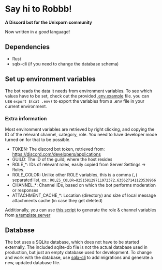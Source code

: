 # Say hi to Robbb!

**A Discord bot for the Unixporn community**

Now written in a _good_ language!


## Dependencies

- Rust
- sqlx-cli (if you need to change the database schema)

## Set up environment variables

The bot reads the data it needs from environment variables.
To see which values have to be set, check out the provided [.env.example](./.env.example) file.
you can use `export $(cat .env)` to export the variables from a .env file in your current environment.

### Extra information

Most environment variables are retrieved by right clicking, and copying the ID of the relevant channel, category, role.
You need to have developer mode turned on for that to be possible.

- TOKEN: The discord bot token, retrieved from: https://discord.com/developers/applications
- GUILD: The ID of the guild, where the host resides
- ROLE\_\*: IDs of relevant roles, easily copied from Server Settings -> Roles.
- ROLE\_COLOR: Unlike other ROLE variables, this is a comma (`,`) separated list, ex.: `ROLES_COLOR=825158129711972372,635627141123538966`
- CHANNEL\_\*: Channel IDs, based on which the bot performs moderation or responses
- ATTACHMENT\_CACHE\_\*: Location (directory) and size of local message attachments cache (in case they get deleted)

Additionally, you can use [this script](gen-env.sh) to generate the role & channel variables from [a template server](https://discord.new/zkhTrUTEbtg9)


## Database

The bot uses a SQLite database, which does not have to be started externally.
The included sqlite-db file is not the actual database used in production, but just an empty database used for development.
To change and work with the database, use [sqlx-cli](https://github.com/launchbadge/sqlx/tree/master/sqlx-cli) to add migrations and generate a new, updated database file.
